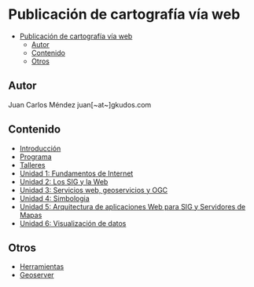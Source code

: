 # Publicación de cartografía vía web

- [Publicación de cartografía vía web](#publicaci%C3%B3n-de-cartograf%C3%ADa-v%C3%ADa-web)
  - [Autor](#autor)
  - [Contenido](#contenido)
  - [Otros](#otros)

## Autor

Juan Carlos Méndez
juan[~at~]gkudos.com

## Contenido

- [Introducción](00_Intro)
- [Programa](Programa.md)
- [Talleres](Talleres.md)
- [Unidad 1: Fundamentos de Internet](01_Fundamentos)
- [Unidad 2: Los SIG y la Web](02_Conceptos)
- [Unidad 3: Servicios web, geoservicios y OGC](03_Servicios_Web_Geoservicios_OGC)
- [Unidad 4: Simbologia](04_Simbologia)
- [Unidad 5: Arquitectura de aplicaciones Web para SIG y Servidores de Mapas](05_Arquitectura_SIG)
- [Unidad 6: Visualización de datos](05_Visualizacion)


## Otros 

- [Herramientas](Herramientas.md)
- [Geoserver](Geoserver.md)


























